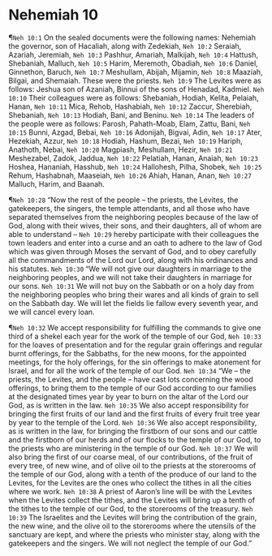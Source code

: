 # Nehemiah 10

¶`Neh 10:1` On the sealed documents were the following names: Nehemiah the governor, son of Hacaliah, along with Zedekiah,
`Neh 10:2` Seraiah, Azariah, Jeremiah,
`Neh 10:3` Pashhur, Amariah, Malkijah,
`Neh 10:4` Hattush, Shebaniah, Malluch,
`Neh 10:5` Harim, Meremoth, Obadiah,
`Neh 10:6` Daniel, Ginnethon, Baruch,
`Neh 10:7` Meshullam, Abijah, Mijamin,
`Neh 10:8` Maaziah, Bilgai, and Shemaiah. These were the priests.
`Neh 10:9` The Levites were as follows: Jeshua son of Azaniah, Binnui of the sons of Henadad, Kadmiel.
`Neh 10:10` Their colleagues were as follows: Shebaniah, Hodiah, Kelita, Pelaiah, Hanan,
`Neh 10:11` Mica, Rehob, Hashabiah,
`Neh 10:12` Zaccur, Sherebiah, Shebaniah,
`Neh 10:13` Hodiah, Bani, and Beninu.
`Neh 10:14` The leaders of the people were as follows: Parosh, Pahath-Moab, Elam, Zattu, Bani,
`Neh 10:15` Bunni, Azgad, Bebai,
`Neh 10:16` Adonijah, Bigvai, Adin,
`Neh 10:17` Ater, Hezekiah, Azzur,
`Neh 10:18` Hodiah, Hashum, Bezai,
`Neh 10:19` Hariph, Anathoth, Nebai,
`Neh 10:20` Magpiash, Meshullam, Hezir,
`Neh 10:21` Meshezabel, Zadok, Jaddua,
`Neh 10:22` Pelatiah, Hanan, Anaiah,
`Neh 10:23` Hoshea, Hananiah, Hasshub,
`Neh 10:24` Hallohesh, Pilha, Shobek,
`Neh 10:25` Rehum, Hashabnah, Maaseiah,
`Neh 10:26` Ahiah, Hanan, Anan,
`Neh 10:27` Malluch, Harim, and Baanah.

¶`Neh 10:28` “Now the rest of the people – the priests, the Levites, the gatekeepers, the singers, the temple attendants, and all those who have separated themselves from the neighboring peoples because of the law of God, along with their wives, their sons, and their daughters, all of whom are able to understand –
`Neh 10:29` hereby participate with their colleagues the town leaders and enter into a curse and an oath to adhere to the law of God which was given through Moses the servant of God, and to obey carefully all the commandments of the Lord our Lord, along with his ordinances and his statutes.
`Neh 10:30` “We will not give our daughters in marriage to the neighboring peoples, and we will not take their daughters in marriage for our sons.
`Neh 10:31` We will not buy on the Sabbath or on a holy day from the neighboring peoples who bring their wares and all kinds of grain to sell on the Sabbath day. We will let the fields lie fallow every seventh year, and we will cancel every loan.

¶`Neh 10:32` We accept responsibility for fulfilling the commands to give one third of a shekel each year for the work of the temple of our God,
`Neh 10:33` for the loaves of presentation and for the regular grain offerings and regular burnt offerings, for the Sabbaths, for the new moons, for the appointed meetings, for the holy offerings, for the sin offerings to make atonement for Israel, and for all the work of the temple of our God.
`Neh 10:34` “We – the priests, the Levites, and the people – have cast lots concerning the wood offerings, to bring them to the temple of our God according to our families at the designated times year by year to burn on the altar of the Lord our God, as is written in the law.
`Neh 10:35` We also accept responsibility for bringing the first fruits of our land and the first fruits of every fruit tree year by year to the temple of the Lord.
`Neh 10:36` We also accept responsibility, as is written in the law, for bringing the firstborn of our sons and our cattle and the firstborn of our herds and of our flocks to the temple of our God, to the priests who are ministering in the temple of our God.
`Neh 10:37` We will also bring the first of our coarse meal, of our contributions, of the fruit of every tree, of new wine, and of olive oil to the priests at the storerooms of the temple of our God, along with a tenth of the produce of our land to the Levites, for the Levites are the ones who collect the tithes in all the cities where we work.
`Neh 10:38` A priest of Aaron’s line will be with the Levites when the Levites collect the tithes, and the Levites will bring up a tenth of the tithes to the temple of our God, to the storerooms of the treasury.
`Neh 10:39` The Israelites and the Levites will bring the contribution of the grain, the new wine, and the olive oil to the storerooms where the utensils of the sanctuary are kept, and where the priests who minister stay, along with the gatekeepers and the singers. We will not neglect the temple of our God.”
